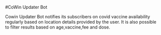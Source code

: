 #CoWin Updater Bot

Cowin Updater Bot notifies its subscribers on covid vaccine availability regularly based on location
details provided by the user. It is also possible to filter results based on age,vaccine,fee and dose.